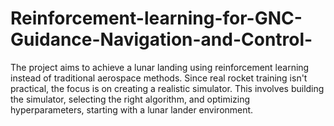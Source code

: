 # Reinforcement-learning-for-GNC-Guidance-Navigation-and-Control-
The project aims to achieve a lunar landing using reinforcement learning instead of traditional aerospace methods. Since real rocket training isn't practical, the focus is on creating a realistic simulator. This involves building the simulator, selecting the right algorithm, and optimizing hyperparameters, starting with a lunar lander environment.
